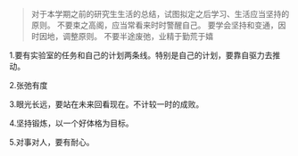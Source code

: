 > 对于本学期之前的研究生生活的总结，试图拟定之后学习、生活应当坚持的原则。
> 不要束之高阁，应当常看来时时警醒自己。
> 要学会坚持和变通，因时因地，调整原则。
> 不要半途废弛，业精于勤荒于嬉

1.要有实验室的任务和自己的计划两条线。特别是自己的计划，要靠自驱力去推动。

2.张弛有度

3.眼光长远，要站在未来回看现在。不计较一时的成败。

4.坚持锻炼，以一个好体格为目标。

5.对事对人，要有耐心。
